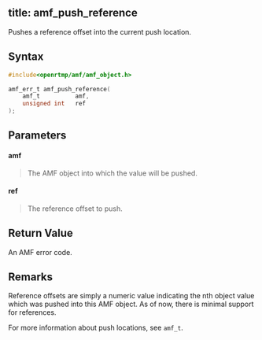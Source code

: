 title: amf_push_reference
--------------------------

Pushes a reference offset into the current push location.

## Syntax ##

```c
#include<openrtmp/amf/amf_object.h>

amf_err_t amf_push_reference( 
	amf_t          amf, 
	unsigned int   ref 
);
```

## Parameters ##
#### amf ####
> The AMF object into which the value will be pushed.

#### ref ####
> The reference offset to push.

## Return Value ##
An AMF error code. 

## Remarks ##
Reference offsets are simply a numeric value indicating the nth object value which was pushed into this AMF object. As of now, there is minimal support for references.

For more information about push locations, see `amf_t`.

